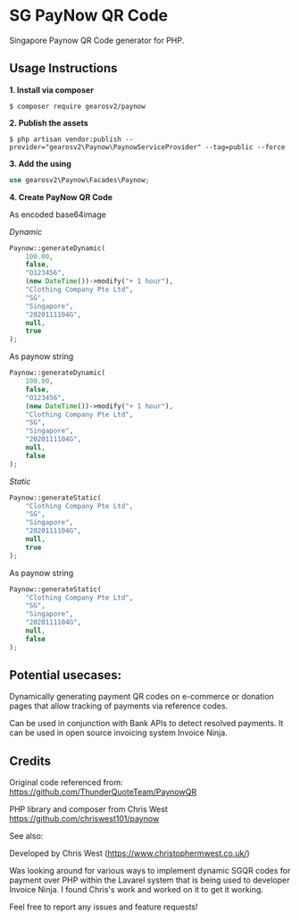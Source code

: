 # SG PayNow QR Code

Singapore Paynow QR Code generator for PHP.


## Usage Instructions

**1. Install via composer**
```
$ composer require gearosv2/paynow
```

**2. Publish the assets**
```
$ php artisan vendor:publish --provider="gearosv2\Paynow\PaynowServiceProvider" --tag=public --force
```

**3. Add the using**
```php
use gearosv2\Paynow\Facades\Paynow;
```

**4. Create PayNow QR Code**

As encoded base64image

*Dynamic*
```php
Paynow::generateDynamic(
    100.00,
    false,
    "O123456",
    (new DateTime())->modify("+ 1 hour"),
    "Clothing Company Pte Ltd",
    "SG",
    "Singapore",
    "2020111104G",
    null,
    true
);
```
As paynow string
```php
Paynow::generateDynamic(
    100.00,
    false,
    "O123456",
    (new DateTime())->modify("+ 1 hour"),
    "Clothing Company Pte Ltd",
    "SG",
    "Singapore",
    "2020111104G",
    null,
    false
);
```

*Static*
```php
Paynow::generateStatic(
    "Clothing Company Pte Ltd",
    "SG",
    "Singapore",
    "2020111104G",
    null,
    true
);
```
As paynow string
```php
Paynow::generateStatic(
    "Clothing Company Pte Ltd",
    "SG",
    "Singapore",
    "2020111104G",
    null,
    false
);
```
## Potential usecases:

Dynamically generating payment QR codes on e-commerce or donation pages that allow tracking of payments via reference codes.

Can be used in conjunction with Bank APIs to detect resolved payments. It can be used in open source invoicing system Invoice Ninja.


## Credits

Original code referenced from:
https://github.com/ThunderQuoteTeam/PaynowQR

PHP library and composer from Chris West
https://github.com/chriswest101/paynow

See also:

Developed by Chris West (https://www.christophermwest.co.uk/)

Was looking around for various ways to implement dynamic SGQR codes for payment over PHP within the Lavarel system that is being used to developer Invoice Ninja. I found Chris's work and worked on it to get it working.

Feel free to report any issues and feature requests!
